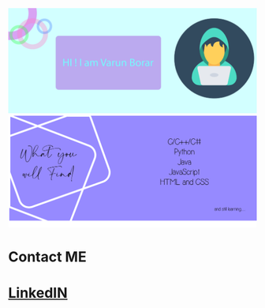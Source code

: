 <!-- ### Hi there 👋, I am Varun Borar -->

<img src ="https://github.com/varunborar/varunborar/blob/master/Banner1edit.png">
<img src="https://github.com/varunborar/varunborar/blob/master/Banner2edit.png">
<h1>Contact ME<h1>
           <a href = "mailto:varunborar@gmail.com> E-Mail </a> <br>
           <a href = "https://www.linkedin.com/in/varun-borar/"> LinkedIN </a> <br>


<!--
**varunborar/varunborar** is a ✨ _special_ ✨ repository because its `README.md` (this file) appears on your GitHub profile.

Here are some ideas to get you started:

- 🔭 I’m currently working on ...
- 🌱 I’m currently learning ...
- 👯 I’m looking to collaborate on ...
- 🤔 I’m looking for help with ...
- 💬 Ask me about ...
- 📫 How to reach me: ...
- 😄 Pronouns: ...
- ⚡ Fun fact: ...
-->
